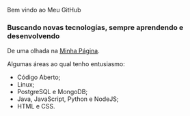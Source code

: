 Bem vindo ao Meu GitHub

### Buscando novas tecnologías, sempre aprendendo e desenvolvendo
De uma olhada na [Minha Página](https://tjulioh.dev/).

Algumas áreas ao qual tenho entusiasmo:
 
 * Código Aberto;
 * Linux;
 * PostgreSQL e MongoDB;
 * Java, JavaScript, Python e NodeJS;
 * HTML e CSS.
